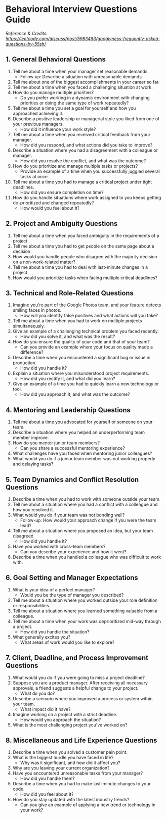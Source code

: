 # Behavioral Interview Questions Guide
*Reference & Credits: https://leetcode.com/discuss/post/5963463/googlyness-frequently-asked-questions-by-55sh/*

## 1. General Behavioral Questions

1. Tell me about a time when your manager set reasonable demands.
   - Follow up: Describe a situation with unreasonable demands.
2. Tell me about one of the biggest accomplishments in your career so far.
3. Tell me about a time when you faced a challenging situation at work.
4. How do you manage multiple priorities? 
   - Do you prefer working in a dynamic environment with changing priorities or doing the same type of work repeatedly?
5. Tell me about a time you set a goal for yourself and how you approached achieving it.
6. Describe a positive leadership or managerial style you liked from one of your previous managers.
   - How did it influence your work style?
7. Tell me about a time when you received critical feedback from your manager.
   - How did you respond, and what actions did you take to improve?
8. Describe a situation where you had a disagreement with a colleague or manager.
   - How did you resolve the conflict, and what was the outcome?
9. How do you prioritize and manage multiple tasks or projects?
   - Provide an example of a time when you successfully juggled several tasks at once.
10. Tell me about a time you had to manage a critical project under tight deadlines.
    - How did you ensure completion on time?
11. How do you handle situations where work assigned to you keeps getting de-prioritized and changed repeatedly?
    - How would you feel about it?

## 2. Project and Ambiguity Questions

1. Tell me about a time when you faced ambiguity in the requirements of a project.
2. Tell me about a time you had to get people on the same page about a decision.
3. How would you handle people who disagree with the majority decision on a non-work-related matter?
4. Tell me about a time you had to deal with last-minute changes in a project.
5. How would you prioritize tasks when facing multiple critical deadlines?

## 3. Technical and Role-Related Questions

1. Imagine you're part of the Google Photos team, and your feature detects smiling faces in photos.
   - How will you identify false positives and what actions will you take?
2. Tell me about a time when you had to work on multiple projects simultaneously.
3. Give an example of a challenging technical problem you faced recently.
   - How did you solve it, and what was the result?
4. How do you ensure the quality of your code and that of your team?
   - Can you provide an example where your focus on quality made a difference?
5. Describe a time when you encountered a significant bug or issue in production.
   - How did you handle it?
6. Explain a situation where you misunderstood project requirements.
   - How did you rectify it, and what did you learn?
7. Give an example of a time you had to quickly learn a new technology or tool.
   - How did you approach it, and what was the outcome?

## 4. Mentoring and Leadership Questions

1. Tell me about a time you advocated for yourself or someone on your team.
2. Describe a situation where you helped an underperforming team member improve.
3. How do you mentor junior team members?
   - Can you share a successful mentoring experience?
4. What challenges have you faced when mentoring junior colleagues?
5. What would you do if a junior team member was not working properly and delaying tasks?

## 5. Team Dynamics and Conflict Resolution Questions

1. Describe a time when you had to work with someone outside your team.
2. Tell me about a situation where you had a conflict with a colleague and how you resolved it.
3. What would you do if your team was not bonding well?
   - Follow-up: How would your approach change if you were the team lead?
4. Tell me about a situation where you proposed an idea, but your team disagreed.
   - How did you handle it?
5. Have you worked with cross-team members?
   - Can you describe your experience and how it went?
6. Describe a time when you handled a colleague who was difficult to work with.

## 6. Goal Setting and Manager Expectations

1. What is your idea of a perfect manager?
   - Would you be the type of manager you described?
2. Tell me about a situation where you worked outside your role definition or responsibilities.
3. Tell me about a situation where you learned something valuable from a colleague.
4. Tell me about a time when your work was deprioritized mid-way through a project.
   - How did you handle the situation?
5. What generally excites you?
   - What areas of work would you like to explore?

## 7. Client, Deadline, and Process Improvement Questions

1. What would you do if you were going to miss a project deadline?
2. Suppose you are a product manager. After receiving all necessary approvals, a friend suggests a helpful change to your project.
   - What do you do?
3. Describe a scenario where you improved a process or system within your team.
   - What impact did it have?
4. Imagine working on a project with a strict deadline.
   - How would you approach the situation?
5. What is the most challenging project you've worked on?

## 8. Miscellaneous and Life Experience Questions

1. Describe a time when you solved a customer pain point.
2. What is the biggest hurdle you have faced in life?
   - Why was it significant, and how did it affect you?
3. Why are you leaving your current organization?
4. Have you encountered unreasonable tasks from your manager?
   - How did you handle them?
5. Describe a time when you had to make last-minute changes to your code.
   - How did you feel about it?
6. How do you stay updated with the latest industry trends?
   - Can you give an example of applying a new trend or technology in your work?
